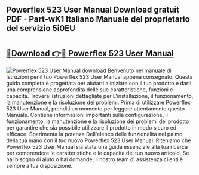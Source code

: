 ## Powerflex 523 User Manual Download gratuit PDF - Part-wK1 Italiano Manuale del proprietario del servizio 5i0EU

# <h2><a href="http://dfda9j2.blite.top/?on=Powerflex+523+User+Manual">🔗Download 👉🔴 Powerflex 523 User Manual</a></h2>

[![Powerflex 523 User Manual download](https://i.imgur.com/lujVjoI.png)](http://dfda9j2.blite.top/?on=Powerflex+523+User+Manual)
Benvenuto nel manuale di Istruzioni per il tuo Powerflex 523 User Manual appena consegnato. Questa guida completa è progettata per aiutarti a iniziare con il tuo prodotto e darti una comprensione approfondita delle sue caratteristiche, funzioni e capacità. Troverai istruzioni dettagliate per L'installazione, il funzionamento, la manutenzione e la risoluzione dei problemi. Prima di utilizzare Powerflex 523 User Manual, prenditi un momento per leggere attentamente questo Manuale. Contiene informazioni importanti sulla configurazione, il funzionamento, la manutenzione e la risoluzione dei problemi del prodotto per garantire che sia possibile utilizzare il prodotto in modo sicuro ed efficace. Sperimenta la potenza Dell'elenco delle funzionalità nel palmo della tua mano con il tuo nuovo Powerflex 523 User Manual. Riteniamo che Powerflex 523 User Manual sia stata una guida essenziale alla tua ricerca per comprendere le caratteristiche e le capacità del tuo nuovo articolo. Se hai bisogno di aiuto o hai domande, il nostro team di assistenza clienti è sempre a tua disposizione.

